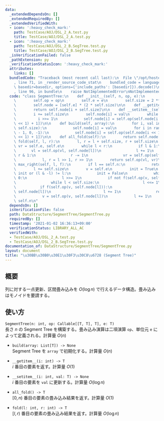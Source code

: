 ```yaml
---
data:
  _extendedDependsOn: []
  _extendedRequiredBy: []
  _extendedVerifiedWith:
  - icon: ':heavy_check_mark:'
    path: TestCase/AOJ/DSL_2_A.test.py
    title: TestCase/AOJ/DSL_2_A.test.py
  - icon: ':heavy_check_mark:'
    path: TestCase/AOJ/DSL_2_B.SegTree.test.py
    title: TestCase/AOJ/DSL_2_B.SegTree.test.py
  _isVerificationFailed: false
  _pathExtension: py
  _verificationStatusIcon: ':heavy_check_mark:'
  attributes:
    links: []
  bundledCode: "Traceback (most recent call last):\n  File \"/opt/hostedtoolcache/Python/3.10.5/x64/lib/python3.10/site-packages/onlinejudge_verify/documentation/build.py\"\
    , line 71, in _render_source_code_stat\n    bundled_code = language.bundle(stat.path,\
    \ basedir=basedir, options={'include_paths': [basedir]}).decode()\n  File \"/opt/hostedtoolcache/Python/3.10.5/x64/lib/python3.10/site-packages/onlinejudge_verify/languages/python.py\"\
    , line 96, in bundle\n    raise NotImplementedError\nNotImplementedError\n"
  code: "class SegmentTree:\n    def __init__(self, n, op, e):\n        self.n = n\n\
    \        self.op = op\n        self.e = e\n        self.size = 2 ** ((n - 1).bit_length())\n\
    \        self.node = [self.e] * (2 * self.size)\n\n    def __getitem__(self, i):\n\
    \        return self.node[i + self.size]\n\n    def __setitem__(self, i, val):\n\
    \        i += self.size\n        self.node[i] = val\n        while i > 1:\n  \
    \          i >>= 1\n            self.node[i] = self.op(self.node[i << 1], self.node[(i\
    \ << 1) + 1])\n\n    def build(self, array):\n        for i, val in enumerate(array,\
    \ self.size):\n            self.node[i] = val\n        for i in range(self.size\
    \ - 1, 0, -1):\n            self.node[i] = self.op(self.node[i << 1], self.node[(i\
    \ << 1) + 1])\n\n    def all_fold(self):\n        return self.node[1]\n\n    def\
    \ fold(self, l, r):\n        l, r = l + self.size, r + self.size\n        vl,\
    \ vr = self.e, self.e\n        while l < r:\n            if l & 1:\n         \
    \       vl = self.op(vl, self.node[l])\n                l += 1\n            if\
    \ r & 1:\n                r -= 1\n                vr = self.op(self.node[r], vr)\n\
    \            l, r = l >> 1, r >> 1\n        return self.op(vl, vr)\n\n    def\
    \ max_right(self, l, f):\n        if l == self.n:\n            return self.n\n\
    \        l += self.size\n        v = self.e\n        init = True\n        while\
    \ init or (l & -l) != l:\n            init = False\n            while l % 2 ==\
    \ 0:\n                l >>= 1\n            if not f(self.op(v, self.node[l])):\n\
    \                while l < self.size:\n                    l <<= 1\n         \
    \           if f(self.op(v, self.node[l])):\n                        v = self.op(v,\
    \ self.node[l])\n                        l += 1\n                return l - self.size\n\
    \            v = self.op(v, self.node[l])\n            l += 1\n        return\
    \ self.n\n"
  dependsOn: []
  isVerificationFile: false
  path: DataStructure/SegmentTree/SegmentTree.py
  requiredBy: []
  timestamp: '2021-01-02 16:36:13+09:00'
  verificationStatus: LIBRARY_ALL_AC
  verifiedWith:
  - TestCase/AOJ/DSL_2_A.test.py
  - TestCase/AOJ/DSL_2_B.SegTree.test.py
documentation_of: DataStructure/SegmentTree/SegmentTree.py
layout: document
title: "\u30BB\u30B0\u30E1\u30F3\u30C8\u6728 (Segment Tree)"
---
```

## 概要
列に対する一点更新、区間畳み込みを $O(\log n)$ で行えるデータ構造。畳み込みはモノイドを要請する。

## 使い方
`SegmentTree(n: int, op: Callable[[T, T], T], e: T)`  
長さ $n$ の Segment Tree を構築する。畳み込み演算は二項演算 `op`、単位元 `e` によって定義される。計算量 $O(n)$

- `build(array: List[T]) -> None`  
Segment Tree を `array` で初期化する。計算量 $O(n)$

- `__getitem__(i: int) -> T`  
$i$ 番目の要素を返す。計算量 $O(1)$

- `__setitem__(i: int, val: T) -> None`  
$i$ 番目の要素を `val` に更新する。計算量 $O(\log n)$

- `all_fold() -> T`  
$[0, n)$ 番目の要素の畳み込み結果を返す。計算量 $O(1)$

- `fold(l: int, r: int) -> T`  
$[l, r)$ 番目の要素の畳み込み結果を返す。計算量 $O(\log n)$
